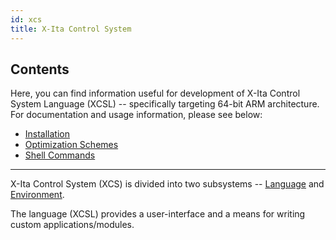 ```yaml
---
id: xcs
title: X-Ita Control System
---
```


## Contents

Here, you can find information useful for development of X-Ita Control System Language (XCSL) -- specifically targeting 64-bit ARM architecture.  For documentation and usage information, please see below:
* [Installation](xcs-install.html)
* [Optimization Schemes](xcs-config.html)
* [Shell Commands](xcs-shell.html)

***

X-Ita Control System (XCS) is divided into two subsystems -- [Language](../xcsl/xcsl.html) and [Environment](../xcse/xcse.html).  

The language (XCSL) provides a user-interface and a means for writing custom applications/modules.
